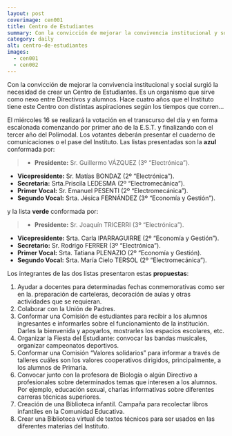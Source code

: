 ```yaml
---
layout: post
coverimage: cen001
title: Centro de Estudiantes
summary: Con la convicción de mejorar la convivencia institucional y social surgió la necesidad de crear un Centro de Estudiantes. Es un organismo que sirve como nexo entre Directivos y alumnos.
category: daily
alt: centro-de-estudiantes
images:
  - cen001
  - cen002
---
```

Con la convicción de mejorar la convivencia institucional y social surgió la necesidad de crear un Centro de Estudiantes. Es un organismo que sirve como nexo entre Directivos y alumnos. Hace cuatro años que el Instituto tiene este Centro con distintas aspiraciones según los tiempos que corren…

El miércoles 16 se realizará la votación en el transcurso del día y en forma escalonada comenzando por primer año de la E.S.T. y finalizando con el tercer año del Polimodal. Los votantes deberán presentar el cuaderno de comunicaciones o el pase del Instituto.
Las listas presentadas son la **azul** conformada por:

>* **Presidente:** Sr. Guillermo VÁZQUEZ  (3º “Electrónica”).
* **Vicepresidente:** Sr. Matías BONDAZ (2º “Electrónica”).
* **Secretaria:** Srta.Priscila LEDESMA (2º “Electromecánica”).
* **Primer Vocal:** Sr. Emanuel PESENTI (2º “Electromecánica”).
* **Segundo Vocal:** Srta. Jésica FERNÁNDEZ (3º “Economía y Gestión”).

y la lista **verde** conformada por:

>* **Presidente:** Sr. Joaquín TRICERRI (3º “Electrónica”).
* **Vicepresidente:** Srta. Carla IPARRAGUIRRE (2º “Economía y Gestión”).
* **Secretario:** Sr. Rodrigo FERRER (3º “Electrónica”).
* **Primer Vocal:** Srta. Tatiana PLENAZIO (2º “Economía y Gestión).
* **Segundo Vocal:** Srta. María Cielo TERSOL (2º “Electromecánica”).

Los integrantes de las dos listas presentaron estas **propuestas**:

1. Ayudar a docentes para determinadas fechas conmemorativas como ser en la. preparación de carteleras, decoración de aulas y otras actividades que se requieran.
2. Colaborar con la Unión de Padres.
3. Conformar una Comisión de estudiantes para recibir a los alumnos ingresantes e informarles sobre el funcionamiento de la institución. Darles la bienvenida y apoyarlos, mostrarles los espacios escolares, etc.
4. Organizar la Fiesta del Estudiante: convocar las bandas musicales, organizar campeonatos deportivos.
5. Conformar una Comisión “Valores solidarios” para informar a través de talleres cuáles son los valores cooperativos dirigidos, principalmente, a los alumnos de Primaria.
6. Convocar junto con la profesora de Biología o algún Directivo a profesionales sobre determinados temas que interesen a los alumnos. Por ejemplo, educación sexual, charlas informativas sobre diferentes carreras técnicas superiores.
7. Creación de una Biblioteca infantil. Campaña para recolectar libros infantiles en la Comunidad Educativa.
8.   Crear una Biblioteca virtual de textos técnicos para ser usados en las diferentes materias del Instituto.
